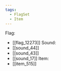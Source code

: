 ```yaml
---
tags:
  - FlagSet
  - Item
---
```

Flag:
- [[flag_12273]]
Sound:
- [[sound_44]]
- [[sound_43]]
- [[sound_17]]
Item:
- [[item_515]]
